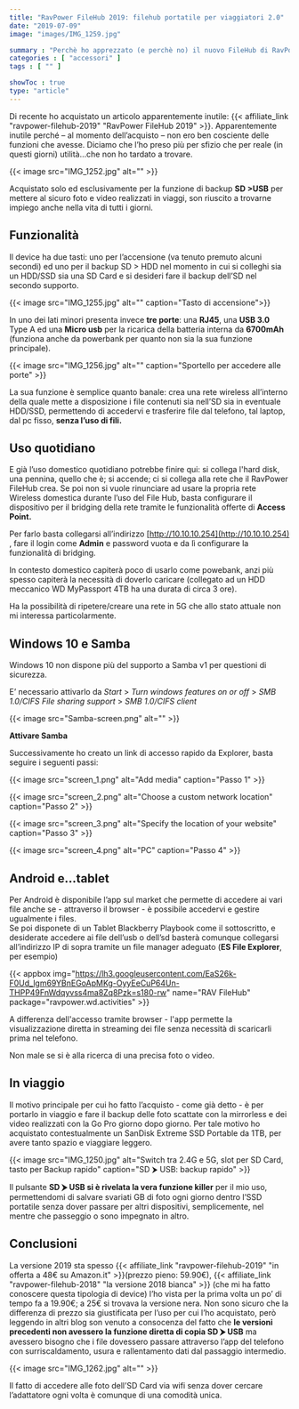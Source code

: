 ```yaml
---
title: "RavPower FileHub 2019: filehub portatile per viaggiatori 2.0"
date: "2019-07-09"
image: "images/IMG_1259.jpg"

summary : "Perchè ho apprezzato (e perchè no) il nuovo FileHub di RavPower versione 2019, con particolare attenzione all'uso in mobilità in cui mostra le proprie potenzialità."
categories : [ "accessori" ]
tags : [ "" ]

showToc : true
type: "article"
---
```


Di recente ho acquistato un articolo apparentemente inutile: {{< affiliate_link "ravpower-filehub-2019" "RavPower FileHub 2019" >}}. Apparentemente inutile perché – al momento dell’acquisto – non ero ben cosciente delle funzioni che avesse. Diciamo che l’ho preso più per sfizio che per reale (in questi giorni) utilità…che non ho tardato a trovare.

{{< image src="IMG_1252.jpg" alt="" >}}

Acquistato solo ed esclusivamente per la funzione di backup **SD >USB** per mettere al sicuro foto e video realizzati in viaggi, son riuscito a trovarne impiego anche nella vita di tutti i giorni.

## Funzionalità

Il device ha due tasti: uno per l’accensione (va tenuto premuto alcuni secondi) ed uno per il backup SD > HDD nel momento in cui si colleghi sia un HDD/SSD sia una SD Card e si desideri fare il backup dell’SD nel secondo supporto.

{{< image src="IMG_1255.jpg" alt="" caption="Tasto di accensione">}}

In uno dei lati minori presenta invece **tre porte**: una **RJ45**, una **USB 3.0** Type A ed una **Micro usb** per la ricarica della batteria interna da **6700mAh** (funziona anche da powerbank per quanto non sia la sua funzione principale).

{{< image src="IMG_1256.jpg" alt="" caption="Sportello per accedere alle porte" >}}

La sua funzione è semplice quanto banale: crea una rete wireless all’interno della quale mette a disposizione i file contenuti sia nell’SD sia in eventuale HDD/SSD, permettendo di accedervi e trasferire file dal telefono, tal laptop, dal pc fisso, **senza l’uso di fili.**

## Uso quotidiano

E già l’uso domestico quotidiano potrebbe finire qui: si collega l'hard disk, una pennina, quello che è; si accende; ci si collega alla rete che il RavPower FileHub crea. Se poi non si vuole rinunciare ad usare la propria rete Wireless domestica durante l’uso del File Hub, basta configurare il dispositivo per il bridging della rete tramite le funzionalità offerte di **Access Point.**

Per farlo basta collegarsi all’indirizzo [http://10.10.10.254](http://10.10.10.254) , fare il login come **Admin** e password vuota e da lì configurare la funzionalità di bridging.

In contesto domestico capiterà poco di usarlo come powebank, anzi più spesso capiterà la necessità di doverlo caricare (collegato ad un HDD meccanico WD MyPassport 4TB ha una durata di circa 3 ore).

Ha la possibilità di ripetere/creare una rete in 5G che allo stato attuale non mi interessa particolarmente.

## Windows 10 e Samba

Windows 10 non dispone più del supporto a Samba v1 per questioni di sicurezza.

E’ necessario attivarlo da _Start_ > _Turn windows features on or off_ > _SMB 1.0/CIFS File sharing support_ > _SMB 1.0/CIFS client_

{{< image src="Samba-screen.png" alt="" >}}

**Attivare Samba**  

Successivamente ho creato un link di accesso rapido da Explorer, basta seguire i seguenti passi:

{{< image src="screen_1.png" alt="Add media" caption="Passo 1" >}}

{{< image src="screen_2.png" alt="Choose a custom network location" caption="Passo 2" >}}

{{< image src="screen_3.png" alt="Specify the location of your website" caption="Passo 3" >}}

{{< image src="screen_4.png" alt="PC" caption="Passo 4" >}}

## Android e...tablet

Per Android è disponibile l’app sul market che permette di accedere ai vari file anche se - attraverso il browser - è possibile accedervi e gestire ugualmente i files.  
Se poi disponete di un Tablet Blackberry Playbook come il sottoscritto, e desiderate accedere ai file dell’usb o dell’sd basterà comunque collegarsi all’indirizzo IP di sopra tramite un file manager adeguato (**ES File Explorer**, per esempio)

{{< appbox img="https://lh3.googleusercontent.com/EaS26k-F0Ud_lgm69YBnEGoApMKg-OyyEeCuP64Un-THPP49FnWdqyvss4ma8Zq8Pzk=s180-rw" name="RAV FileHub" package="ravpower.wd.activities" >}}

A differenza dell'accesso tramite browser - l'app permette la visualizzazione diretta in streaming dei file senza necessità di scaricarli prima nel telefono.

Non male se si è alla ricerca di una precisa foto o video.

## In viaggio

Il motivo principale per cui ho fatto l’acquisto - come già detto - è per portarlo in viaggio e fare il backup delle foto scattate con la mirrorless e dei video realizzati con la Go Pro giorno dopo giorno. Per tale motivo ho acquistato contestualmente un SanDisk Extreme SSD Portable da 1TB, per avere tanto spazio e viaggiare leggero.

{{< image src="IMG_1250.jpg" alt="Switch tra 2.4G e 5G, slot per SD Card, tasto per Backup rapido" caption="SD ⮞ USB: backup rapido" >}}

Il pulsante **SD ⮞ USB si è rivelata la vera funzione killer** per il mio uso, permettendomi di salvare svariati GB di foto ogni giorno dentro l’SSD portatile senza dover passare per altri dispositivi, semplicemente, nel mentre che passeggio o sono impegnato in altro.

## Conclusioni

La versione 2019 sta spesso {{< affiliate_link "ravpower-filehub-2019" "in offerta a 48€ su Amazon.it" >}}(prezzo pieno: 59.90€), {{< affiliate_link "ravpower-filehub-2018" "la versione 2018 bianca" >}} (che mi ha fatto conoscere questa tipologia di device) l’ho vista per la prima volta un po’ di tempo fa a 19.90€; a 25€ si trovava la versione nera. Non sono sicuro che la differenza di prezzo sia giustificata per l’uso per cui l’ho acquistato, però leggendo in altri blog son venuto a consocenza del fatto che **le versioni precedenti non avessero la funzione diretta di copia SD ⮞ USB** ma avessero bisogno che i file dovessero passare attraverso l’app del telefono con surriscaldamento, usura e rallentamento dati dal passaggio intermedio.

{{< image src="IMG_1262.jpg" alt="" >}}

Il fatto di accedere alle foto dell’SD Card via wifi senza dover cercare l’adattatore ogni volta è comunque di una comodità unica.
